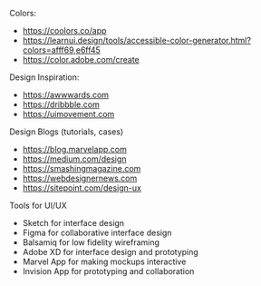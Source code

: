 Colors:
* https://coolors.co/app
* https://learnui.design/tools/accessible-color-generator.html?colors=afff69,e6ff45
* https://color.adobe.com/create

Design Inspiration:
* https://awwwards.com
* https://dribbble.com
* https://uimovement.com

Design Blogs (tutorials, cases)
* https://blog.marvelapp.com
* https://medium.com/design
* https://smashingmagazine.com
* https://webdesignernews.com
* https://sitepoint.com/design-ux

Tools for UI/UX
* Sketch for interface design
* Figma for collaborative interface design
* Balsamiq for low fidelity wireframing
* Adobe XD for interface design and prototyping
* Marvel App for making mockups interactive
* Invision App for prototyping and collaboration
